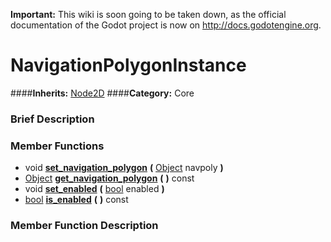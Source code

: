 **Important:** This wiki is soon going to be taken down, as the official documentation of the Godot project is now on http://docs.godotengine.org.

#  NavigationPolygonInstance  
####**Inherits:** [Node2D](class_node2d)
####**Category:** Core

###  Brief Description  


###  Member Functions 
  * void  **[set&#95;navigation&#95;polygon](#set_navigation_polygon)**  **(** [Object](class_object) navpoly  **)**
  * [Object](class_object)  **[get&#95;navigation&#95;polygon](#get_navigation_polygon)**  **(** **)** const
  * void  **[set&#95;enabled](#set_enabled)**  **(** [bool](class_bool) enabled  **)**
  * [bool](class_bool)  **[is&#95;enabled](#is_enabled)**  **(** **)** const

###  Member Function Description  
